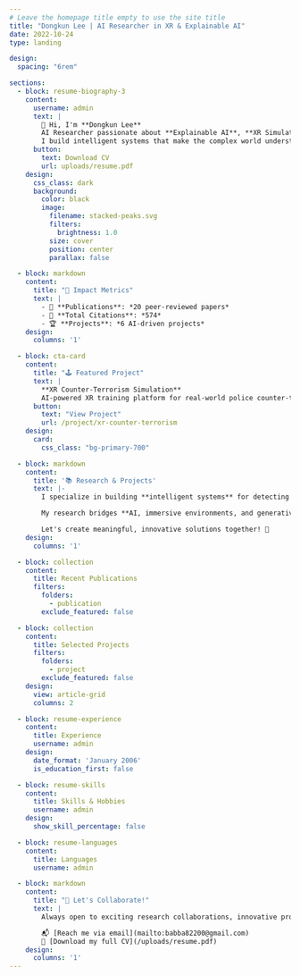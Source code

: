 ```yaml
---
# Leave the homepage title empty to use the site title
title: "Dongkun Lee | AI Researcher in XR & Explainable AI"
date: 2022-10-24
type: landing

design:
  spacing: "6rem"

sections:
  - block: resume-biography-3
    content:
      username: admin
      text: |
        👋 Hi, I'm **Dongkun Lee**  
        AI Researcher passionate about **Explainable AI**, **XR Simulation**, and **Multimodal Learning**.  
        I build intelligent systems that make the complex world understandable.
      button:
        text: Download CV
        url: uploads/resume.pdf
    design:
      css_class: dark
      background:
        color: black
        image:
          filename: stacked-peaks.svg
          filters:
            brightness: 1.0
          size: cover
          position: center
          parallax: false

  - block: markdown
    content:
      title: "🚀 Impact Metrics"
      text: |
        - 📄 **Publications**: *20 peer-reviewed papers*
        - 📑 **Total Citations**: *574*
        - 🏆 **Projects**: *6 AI-driven projects*
    design:
      columns: '1'

  - block: cta-card
    content:
      title: "🕹️ Featured Project"
      text: |
        **XR Counter-Terrorism Simulation**  
        AI-powered XR training platform for real-world police counter-terrorism.
      button:
        text: "View Project"
        url: /project/xr-counter-terrorism
    design:
      card:
        css_class: "bg-primary-700"

  - block: markdown
    content:
      title: '📚 Research & Projects'
      text: |-
        I specialize in building **intelligent systems** for detecting anomalies, enhancing XR simulations, and generating creative content through AI.  

        My research bridges **AI, immersive environments, and generative models** to tackle real-world challenges in autonomous driving, industrial safety, and education.  

        Let's create meaningful, innovative solutions together! 🤝
    design:
      columns: '1'

  - block: collection
    content:
      title: Recent Publications
      filters:
        folders:
          - publication
        exclude_featured: false

  - block: collection
    content:
      title: Selected Projects
      filters:
        folders:
          - project
        exclude_featured: false
    design:
      view: article-grid
      columns: 2

  - block: resume-experience
    content:
      title: Experience
      username: admin
    design:
      date_format: 'January 2006'
      is_education_first: false

  - block: resume-skills
    content:
      title: Skills & Hobbies
      username: admin
    design:
      show_skill_percentage: false

  - block: resume-languages
    content:
      title: Languages
      username: admin

  - block: markdown
    content:
      title: "🤝 Let's Collaborate!"
      text: |
        Always open to exciting research collaborations, innovative projects, and consulting opportunities.  

        📬 [Reach me via email](mailto:babba82200@gmail.com)  
        📄 [Download my full CV](/uploads/resume.pdf)
    design:
      columns: '1'
---
```

